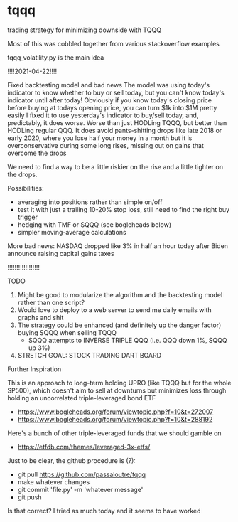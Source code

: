 # tqqq
trading strategy for minimizing downside with TQQQ

Most of this was cobbled together from various stackoverflow examples

tqqq_volatility.py is the main idea

!!!!2021-04-22!!!!

Fixed backtesting model and bad news
The model was using today's indicator to know whether to buy or sell today, but you can't know today's indicator until after today!
Obviously if you know today's closing price before buying at todays opening price, you can turn $1k into $1M pretty easily
I fixed it to use yesterday's indicator to buy/sell today, and, predictably, it does worse. Worse than just HODLing TQQQ, but better than HODLing regular QQQ.
It does avoid pants-shitting drops like late 2018 or early 2020, where you lose half your money in a month but it is overconservative during some long rises, missing out on gains that overcome the drops

We need to find a way to be a little riskier on the rise and a little tighter on the drops.

Possibilities: 
- averaging into positions rather than simple on/off
- test it with just a trailing 10-20% stop loss, still need to find the right buy trigger
- hedging with TMF or SQQQ (see bogleheads below)
- simpler moving-average calculations

More bad news: NASDAQ dropped like 3% in half an hour today after Biden announce raising capital gains taxes

!!!!!!!!!!!!!!!!!!

TODO
1. Might be good to modularize the algorithm and the backtesting model rather than one script?
2. Would love to deploy to a web server to send me daily emails with graphs and shit
3. The strategy could be enhanced (and definitely up the danger factor) buying SQQQ when selling TQQQ
   * SQQQ attempts to INVERSE TRIPLE QQQ (i.e. QQQ down 1%, SQQQ up 3%)
4. STRETCH GOAL: STOCK TRADING DART BOARD

Further Inspiration

This is an approach to long-term holding UPRO (like TQQQ but for the whole SP500), which doesn't aim to sell at downturns but minimizes loss through holding an uncorrelated triple-leveraged bond ETF

* https://www.bogleheads.org/forum/viewtopic.php?f=10&t=272007
* https://www.bogleheads.org/forum/viewtopic.php?f=10&t=288192


Here's a bunch of other triple-leveraged funds that we should gamble on

* https://etfdb.com/themes/leveraged-3x-etfs/

Just to be clear, the github procedure is (?):

* git pull https://github.com/passaloutre/tqqq
* make whatever changes
* git commit 'file.py' -m 'whatever message'
* git push

Is that correct? I tried as much today and it seems to have worked
